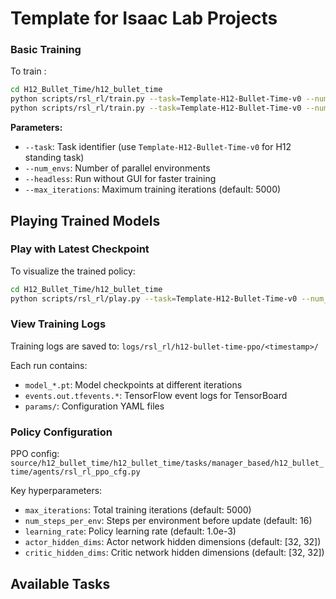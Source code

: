 # Template for Isaac Lab Projects
### Basic Training

To train :

```bash
cd H12_Bullet_Time/h12_bullet_time
python scripts/rsl_rl/train.py --task=Template-H12-Bullet-Time-v0 --num_envs=4 #(for visualization)
python scripts/rsl_rl/train.py --task=Template-H12-Bullet-Time-v0 --num_envs=4096 --headless #(actual training)
```

**Parameters:**
- `--task`: Task identifier (use `Template-H12-Bullet-Time-v0` for H12 standing task)
- `--num_envs`: Number of parallel environments
- `--headless`: Run without GUI for faster training
- `--max_iterations`: Maximum training iterations (default: 5000)



## Playing Trained Models

### Play with Latest Checkpoint

To visualize the trained policy:

```bash
cd H12_Bullet_Time/h12_bullet_time
python scripts/rsl_rl/play.py --task=Template-H12-Bullet-Time-v0 --num_envs=4 --use_last_checkpoint
```

### View Training Logs

Training logs are saved to: `logs/rsl_rl/h12-bullet-time-ppo/<timestamp>/`

Each run contains:
- `model_*.pt`: Model checkpoints at different iterations
- `events.out.tfevents.*`: TensorFlow event logs for TensorBoard
- `params/`: Configuration YAML files


### Policy Configuration

PPO config: `source/h12_bullet_time/h12_bullet_time/tasks/manager_based/h12_bullet_time/agents/rsl_rl_ppo_cfg.py`

Key hyperparameters:
- `max_iterations`: Total training iterations (default: 5000)
- `num_steps_per_env`: Steps per environment before update (default: 16)
- `learning_rate`: Policy learning rate (default: 1.0e-3)
- `actor_hidden_dims`: Actor network hidden dimensions (default: [32, 32])
- `critic_hidden_dims`: Critic network hidden dimensions (default: [32, 32])

## Available Tasks

<!-- 

        - Zero-action agent

            ```bash
            # use 'FULL_PATH_TO_isaaclab.sh|bat -p' instead of 'python' if Isaac Lab is not installed in Python venv or conda
            python scripts/zero_agent.py --task=<TASK_NAME>
            ```
        - Random-action agent

            ```bash
            # use 'FULL_PATH_TO_isaaclab.sh|bat -p' instead of 'python' if Isaac Lab is not installed in Python venv or conda
            python scripts/random_agent.py --task=<TASK_NAME>
            ```

### Set up IDE (Optional)

To setup the IDE, please follow these instructions:

- Run VSCode Tasks, by pressing `Ctrl+Shift+P`, selecting `Tasks: Run Task` and running the `setup_python_env` in the drop down menu.
  When running this task, you will be prompted to add the absolute path to your Isaac Sim installation.

If everything executes correctly, it should create a file .python.env in the `.vscode` directory.
The file contains the python paths to all the extensions provided by Isaac Sim and Omniverse.
This helps in indexing all the python modules for intelligent suggestions while writing code.

### Setup as Omniverse Extension (Optional)

We provide an example UI extension that will load upon enabling your extension defined in `source/h12_bullet_time/h12_bullet_time/ui_extension_example.py`.

To enable your extension, follow these steps:

1. **Add the search path of this project/repository** to the extension manager:
    - Navigate to the extension manager using `Window` -> `Extensions`.
    - Click on the **Hamburger Icon**, then go to `Settings`.
    - In the `Extension Search Paths`, enter the absolute path to the `source` directory of this project/repository.
    - If not already present, in the `Extension Search Paths`, enter the path that leads to Isaac Lab's extension directory directory (`IsaacLab/source`)
    - Click on the **Hamburger Icon**, then click `Refresh`.

2. **Search and enable your extension**:
    - Find your extension under the `Third Party` category.
    - Toggle it to enable your extension.

## Code formatting

We have a pre-commit template to automatically format your code.
To install pre-commit:

```bash
pip install pre-commit
```

Then you can run pre-commit with:

```bash
pre-commit run --all-files
```

## Troubleshooting

### Pylance Missing Indexing of Extensions

In some VsCode versions, the indexing of part of the extensions is missing.
In this case, add the path to your extension in `.vscode/settings.json` under the key `"python.analysis.extraPaths"`.

```json
{
    "python.analysis.extraPaths": [
        "<path-to-ext-repo>/source/h12_bullet_time"
    ]
}
```

### Pylance Crash

If you encounter a crash in `pylance`, it is probable that too many files are indexed and you run out of memory.
A possible solution is to exclude some of omniverse packages that are not used in your project.
To do so, modify `.vscode/settings.json` and comment out packages under the key `"python.analysis.extraPaths"`
Some examples of packages that can likely be excluded are:

```json
"<path-to-isaac-sim>/extscache/omni.anim.*"         // Animation packages
"<path-to-isaac-sim>/extscache/omni.kit.*"          // Kit UI tools
"<path-to-isaac-sim>/extscache/omni.graph.*"        // Graph UI tools
"<path-to-isaac-sim>/extscache/omni.services.*"     // Services tools
...
``` -->
